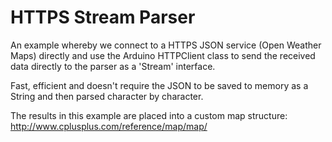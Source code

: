 # HTTPS Stream Parser
An example whereby we connect to a HTTPS JSON service (Open Weather Maps) directly and use the Arduino HTTPClient class to send the received data directly to the parser as a 'Stream' interface.

Fast, efficient and doesn't require the JSON to be saved to memory as a String and then parsed character by character.

The results in this example are placed into a custom map structure: http://www.cplusplus.com/reference/map/map/ 
